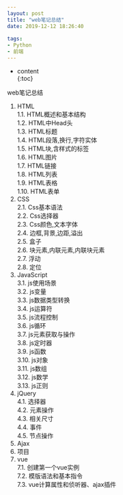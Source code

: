 ```yaml
---  
layout: post  
title: "web笔记总结"  
date: 2019-12-12 18:26:40  
  
tags:  
- Python  
- 前端  
---  
```

* content  
{:toc}  
  
web笔记总结  
















  
1. HTML  
	1.1. HTML概述和基本结构  
	1.2. HTML中Head头  
	1.3. HTML标题  
	1.4. HTML段落,换行,字符实体  
	1.5. HTML块,含样式的标签  
	1.6. HTML图片  
	1.7. HTML链接  
	1.8. HTML列表  
	1.9. HTML表格  
	1.10. HTML表单  
2. CSS  
	2.1. Css基本语法  
	2.2. Css选择器  
	2.3. Css颜色,文本字体  
	2.4. 边框,背景,边距,溢出  
	2.5. 盒子  
	2.6. 块元素,内联元素,内联块元素  
	2.7. 浮动  
	2.8. 定位  
3. JavaScript  
	3.1. js使用场景  
	3.2. js变量  
	3.3. js数据类型转换  
	3.4. js运算符  
	3.5. js流程控制  
	3.6. js循环  
	3.7. js元素获取与操作  
	3.8. js定时器  
	3.9. js函数  
	3.10. js对象  
	3.11. js数组  
	3.12. js数学  
	3.13. js正则  
4. jQuery  
	4.1. 选择器  
	4.2. 元素操作  
	4.3. 相关尺寸  
	4.4. 事件  
	4.5. 节点操作  
5. Ajax  
6. 项目  
7. vue  
	7.1. 创建第一个vue实例  
	7.2. 模版语法和基本指令  
	7.3. vue计算属性和侦听器、ajax插件  
  
  
  
